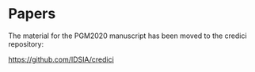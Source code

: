 # Papers


The material for the PGM2020 manuscript has been moved to the credici repository:

https://github.com/IDSIA/credici 

